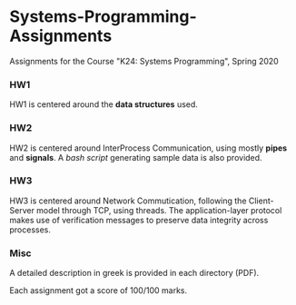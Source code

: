 # Systems-Programming-Assignments
Assignments for the Course "K24: Systems Programming", Spring 2020

### HW1
HW1 is centered around the **data structures** used.

### HW2
HW2 is centered around InterProcess Communication, using mostly **pipes** and **signals**. A *bash script* generating sample data is also provided.

### HW3 
HW3 is centered around Network Commutication, following the Client-Server model through TCP, using threads.
The application-layer protocol makes use of verification messages to preserve data integrity across processes.

### Misc
A detailed description in greek is provided in each directory (PDF).

Each assignment got a score of 100/100 marks.
